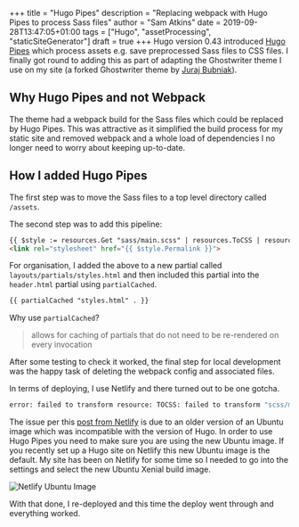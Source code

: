 +++
title = "Hugo Pipes"
description = "Replacing webpack with Hugo Pipes to process Sass files"
author = "Sam Atkins"
date = 2019-09-28T13:47:05+01:00
tags = ["Hugo", "assetProcessing", "staticSiteGenerator"]
draft = true
+++
Hugo version 0.43 introduced [Hugo Pipes]([https://gohugo.io/hugo-pipes/introduction/](https://gohugo.io/hugo-pipes/introduction/)) which process assets e.g. save preprocessed Sass files to CSS files. I finally got round to adding this as part of adapting the Ghostwriter theme I use on my site (a forked Ghostwriter theme by [Juraj Bubniak]([https://github.com/jbub/ghostwriter](https://github.com/jbub/ghostwriter))).

## Why Hugo Pipes and not Webpack

The theme had a webpack build for the Sass files which could be replaced by Hugo Pipes. This was attractive as it simplified the build process for my static site and removed webpack and a whole load of dependencies I no longer need to worry about keeping up-to-date.

## How I added Hugo Pipes

The first step was to move the Sass files to a top level directory called `/assets`.

The second step was to add this pipeline:

```html
{{ $style := resources.Get "sass/main.scss" | resources.ToCSS | resources.Minify | resources.Fingerprint }}
<link rel="stylesheet" href="{{ $style.Permalink }}">
```

For organisation, I added the above to a new partial called `layouts/partials/styles.html` and then included this partial into the `header.html` partial using `partialCached`.

```html
{{ partialCached "styles.html" . }}
```

Why use `partialCached`?

> allows for caching of partials that do not need to be re-rendered on every invocation

After some testing to check it worked, the final step for local development was the happy task of deleting the webpack config and associated files.

In terms of deploying, I use Netlify and there turned out to be one gotcha.

```bash
error: failed to transform resource: TOCSS: failed to transform "scss/main.scss" (text/x-scss): this feature is not available in your current Hugo version
```

The issue per this [post from Netlify](https://www.netlify.com/blog/2019/03/14/a-more-flexible-build-architecture-with-updated-linux/) is due to an older version of an Ubuntu image which was incompatible with the version of Hugo. In order to use Hugo Pipes you need to make sure you are using the new Ubuntu image. If you recently set up a Hugo site on Netlify this new Ubuntu image is the default. My site has been on Netlify for some time so I needed to go into the settings and select the new Ubuntu Xenial build image.

![Netlify Ubuntu Image](/images/netlify_build_image.png)

With that done, I re-deployed and this time the deploy went through and everything worked.
